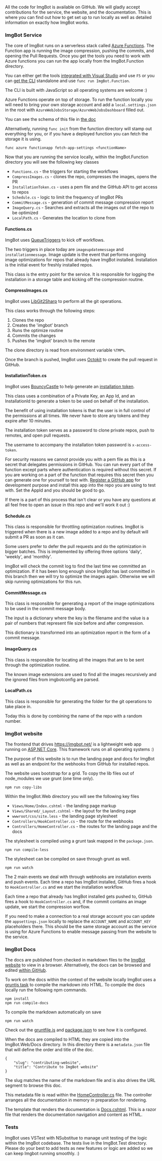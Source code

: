 All the code for ImgBot is available on GitHub. We will gladly accept contributions for the service, the website, and the documentation. This is where you can find out how to get set up to run locally as well as detailed information on exactly how ImgBot works.

### ImgBot Service

The core of ImgBot runs on a serverless stack called [Azure Functions](https://azure.microsoft.com/en-us/services/functions/).
The Function app is running the image compression, pushing the commits, and opening the Pull Requests.
Once you get the tools you need to work with Azure functions you can run the app locally from the ImgBot.Function directory. 

You can either get the tools [integrated with Visual Studio](https://blogs.msdn.microsoft.com/webdev/2017/05/10/azure-function-tools-for-visual-studio-2017/) and use `F5` 
or you can [get the CLI](https://github.com/Azure/azure-functions-cli) standalone and use `func run ImgBot.Function`.

The CLI is built with JavaScript so all operating systems are welcome :)

Azure Functions operate on top of storage. To run the function locally you will need to bring your own storage account and add a `local.settings.json` in the root with `AzureWebJobsStorage/AzureWebJobsDashboard` filled out. 

You can see the schema of this file in [the doc](https://docs.microsoft.com/en-us/azure/azure-functions/functions-run-local#local-settings-file)

Alternatively, running `func init` from the function directory will stamp out everything for you, or if you have a deployed function you can fetch the storage it is using.

`func azure functionapp fetch-app-settings <functionName>`

Now that you are running the service locally, within the ImgBot.Function directory you will see the following key classes

 - `Functions.cs` - the triggers for starting the workflows
 - `CompressImages.cs` - clones the repo, compresses the images, opens the PR
 - `InstallationToken.cs` - uses a pem file and the GitHub API to get access to repos
 - `Schedule.cs` - logic to limit the frequency of ImgBot PRs
 - `CommitMessage.cs` - generation of commit message compression report
 - `ImageQuery.cs` - Searches and extracts all the images out of the repo to be optimized
 - `LocalPath.cs` - Generates the location to clone from

#### Functions.cs

ImgBot uses [QueueTriggers](https://github.com/Azure/azure-webjobs-sdk/wiki/Queues#trigger) to kick off workflows.

The two triggers in place today are `imageupdatemessage` and `installationmessage`. Image update is the event that performs ongoing image optimizations for repos that already have ImgBot installed. Installation is the initial event for freshly installed repos.

This class is the entry point for the service. It is responsible for logging the installation in a storage table and kicking off the compression routine.

#### CompressImages.cs

ImgBot uses [LibGit2Sharp](https://github.com/libgit2/libgit2sharp) to perform all the git operations. 

This class works through the following steps:

 1. Clones the repo
 2. Creates the 'imgbot' branch
 3. Runs the optimize routine 
 4. Commits the changes
 5. Pushes the 'imgbot' branch to the remote

The clone directory is read from environment variable `%TMP%`.

Once the branch is pushed, ImgBot uses [Octokit](https://github.com/octokit/octokit.net) to create the pull request in GitHub.

#### InstallationToken.cs

ImgBot uses [BouncyCastle](http://www.bouncycastle.org/csharp/) to help generate an [installation token](https://developer.github.com/apps/building-integrations/setting-up-and-registering-github-apps/about-authentication-options-for-github-apps/#authenticating-as-an-installation).

This class uses a combination of a Private Key, an App Id, and an InstallationId to generate a token to be used on behalf of the installation.

The benefit of using installation tokens is that the user is in full control of the permissions at all times. We never have to store any tokens and they expire after 10 minutes.

The installation token serves as a password to clone private repos, push to remotes, and open pull requests.

The username to accompany the installation token password is `x-access-token`.

For security reasons we cannot provide you with a pem file as this is a secret that delegates permissions in GitHub. You can run every part of the function except parts where authentication is required without this secret. If you are working on a part of the function that requires this secret then you can generate one for yourself to test with. [Register a GitHub app](https://github.com/settings/apps/new) for development purpose and install this app into the repo you are using to test with. Set the AppId and you should be good to go.

 If there is a part of this process that isn't clear or you have any questions at all feel free to open an issue in this repo and we'll work it out :)

#### Schedule.cs

This class is responsible for throttling optimization routines.
ImgBot is triggered when there is a new image added to a repo and by default will submit a PR as soon as it can.

Some users prefer to defer the pull requests and do the optimization in bigger batches. This is implemented by offering three options 'daily', 'weekly', and 'monthly'.

ImgBot will check the commit log to find the last time we committed an optimization. If it has been long enough since ImgBot has last committed in this branch then we will try to optimize the images again. Otherwise we will skip running optimizations for this run.

#### CommitMessage.cs

This class is responsible for generating a report of the image optimizations to be used in the commit message body.

The input is a dictionary where the key is the filename and the value is a pair of numbers that represent file size before and after compression.

This dictionary is transformed into an optimization report in the form of a commit message.

#### ImageQuery.cs

This class is responsible for locating all the images that are to be sent through the optimization routine.

The known image extensions are used to find all the images recursively and the ignored files from imgbotconfig are parsed.

#### LocalPath.cs

This class is responsible for generating the folder for the git operations to take place in.

Today this is done by combining the name of the repo with a random number.

### ImgBot website

The frontend that drives https://imgbot.net/ is a lightweight web app running on [ASP.NET Core](https://github.com/aspnet/Home). This framework runs on all operating systems :)

The purpose of this website is to run the landing page and docs for ImgBot as well as an endpoint for the webhooks from GitHub for installed repos.

The website uses bootstrap for a grid. To copy the lib files out of node_modules we use grunt (one time only).

```
npm run copy-libs
```

Within the ImgBot.Web directory you will see the following key files

 - `Views/Home/Index.cshtml` - the landing page markup
 - `Views/Shared/_Layout.cshtml` - the layout for the landing page
 - `wwwroot/css/site.less` - the landing page stylesheet
 - `Controllers/HookController.cs` - the route for the webhooks
 - `Controllers/HomeController.cs` - the routes for the landing page and the docs
 
The stylesheet is compiled using a grunt task mapped in the `package.json`.

```
npm run compile-less
```

The stylesheet can be compiled on save through grunt as well.

```
npm run watch
```

The 2 main events we deal with through webhooks are installation events and push events.
Each time a repo has ImgBot installed, GitHub fires a hook to `HookController.cs` and we start the installation workflow.

Each time a repo that already has ImgBot installed gets pushed to, GitHub fires a hook to `HookController.cs` and, if the commit contains an image update, we start the compression worflow.

If you need to make a connection to a real storage account you can update the `appsettings.json` locally to replace the `ACCOUNT_NAME` and `ACCOUNT_KEY` placeholders there. This should be the same storage account as the service is using for Azure Functions to enable message passing from the website to the service.

### ImgBot Docs

The docs are published from checked in markdown files to the [ImgBot website](https://imgbot.net/docs) to view in a browser. Alternatively, the docs can be browsed and edited [within GitHub](https://github.com/dabutvin/ImgBot/tree/master/Docs).

To work on the docs within the context of the website locally ImgBot uses a [gruntjs task](https://github.com/treasonx/grunt-markdown) to compile the markdown into HTML. To compile the docs locally run the following npm commands.

```
npm install
npm run compile-docs
``` 

To compile the markdown automatically on save

```
npm run watch
```

Check out the [gruntfile.js](https://github.com/dabutvin/ImgBot/tree/master/ImgBot.Web/gruntfile.js) and [package.json](https://github.com/dabutvin/ImgBot/tree/master/ImgBot.Web/package.json) to see how it is configured.

When the docs are compiled to HTML they are copied into the ImgBot.Web/Docs directory. In this directory there is a `metadata.json` file that will define the order and title of the doc.

```
{
    "slug": "contributing-website",
    "title": "Contribute to ImgBot website"
}
```

The slug matches the name of the markdown file and is also drives the URL segment to browse this doc.

This metadata file is read within the [HomeController.cs](https://github.com/dabutvin/ImgBot/tree/master/ImgBot.Web/Controllers/HomeController.cs) file.  The controller arranges all the documentation in memory in preparation for rendering.

The template that renders the documentation is [Docs.cshtml](https://github.com/dabutvin/ImgBot/tree/master/ImgBot.Web/Views/Home/Docs.cshtml). This is a razor file that renders the documentation navigation and content as HTML.

### Tests

ImgBot uses VSTest with NSubstitue to manage unit testing of the logic within the ImgBot codebase.
The tests live in the ImgBot.Test directory.
Please do your best to add tests as new features or logic are added so we can keep Imgbot running smoothly.
:)